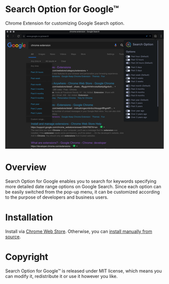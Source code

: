 # Search Option for Google™

Chrome Extension for customizing Google Search option.

<img src="src/images/capture.png" width="640">

# Overview

Search Option for Google enables you to search for keywords specifying more detailed date range options on Google Search.
Since each option can be easily switched from the pop-up menu, it can be customized according to the purpose of developers and business users.

# Installation

Install via [Chrome Web Store](https://chrome.google.com/webstore/detail/search-option-for-google/jjijjnhfnfkejenjbpcdgiilmhjnbbal). Otherwise, you can [install manually from source](https://github.com/web-scrobbler/web-scrobbler/wiki/Install-an-unpacked-extension).

# Copyright

Search Option for Google™ is released under MIT license, which means you can modify it, redistribute it or use it however you like.

